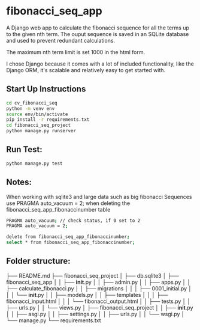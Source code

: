 # fibonacci_seq_app

A Django web app to calculate the fibonacci sequence for all the terms up to the given nth term. 
The ouput sequence is saved in an SQLite database and used to prevent redundant calculations. 

The maximum nth term limit is set 1000 in the html form. 

I chose Django because it comes with a lot of included functionality, like the Django ORM, it's scalable and relatively easy to get started with. 


## Start Up Instructions

```bash
cd cv_fibonacci_seq
python -m venv env
source env/bin/activate
pip install -r requirements.txt
cd fibonacci_seq_project
python manage.py runserver
```


## Run Test:
```bash
python manage.py test
```


## Notes:
When working with sqlite3 and large data such as big fibonacci Sequences
use PRAGMA auto_vacuum = 2; when deleting the fibonacci_seq_app_fibonaccinumber table 

```bash
PRAGMA auto_vacuum; // check status, if 0 set to 2
PRAGMA auto_vacuum = 2;
```
```bash
delete from fibonacci_seq_app_fibonaccinumber;
select * from fibonacci_seq_app_fibonaccinumber;
```

## Folder structure:

├── README.md
├── fibonacci_seq_project
│   ├── db.sqlite3
│   ├── fibonacci_seq_app
│   │   ├── __init__.py
│   │   ├── admin.py
│   │   ├── apps.py
│   │   ├── calculate_fibonacci.py
│   │   ├── migrations
│   │   │   ├── 0001_initial.py
│   │   │   └── __init__.py
│   │   ├── models.py
│   │   ├── templates
│   │   │   ├── fibonacci_input.html
│   │   │   └── fibonacci_output.html
│   │   ├── tests.py
│   │   ├── urls.py
│   │   └── views.py
│   ├── fibonacci_seq_project
│   │   ├── __init__.py
│   │   ├── asgi.py
│   │   ├── settings.py
│   │   ├── urls.py
│   │   └── wsgi.py
│   └── manage.py
└── requirements.txt